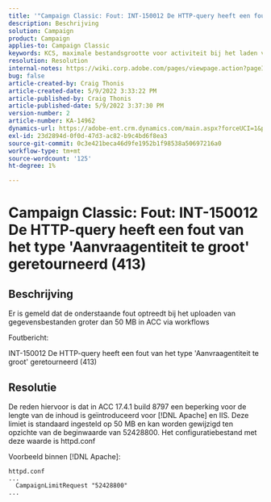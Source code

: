 ```yaml
---
title: '"Campaign Classic: Fout: INT-150012 De HTTP-query heeft een fout van het type ''Aanvraagentiteit te groot'' geretourneerd (413)'''
description: Beschrijving
solution: Campaign
product: Campaign
applies-to: Campaign Classic
keywords: KCS, maximale bestandsgrootte voor activiteit bij het laden van gegevens (bestand); [!UICONTROL Request Entity Too Large], CampaignLimitRequest
resolution: Resolution
internal-notes: https://wiki.corp.adobe.com/pages/viewpage.action?pageId=1423015339#ACC-Apache/Tomcat/IIS-WhatisthefilesizelimitforDataloading(file)activity?
bug: false
article-created-by: Craig Thonis
article-created-date: 5/9/2022 3:33:22 PM
article-published-by: Craig Thonis
article-published-date: 5/9/2022 3:37:30 PM
version-number: 2
article-number: KA-14962
dynamics-url: https://adobe-ent.crm.dynamics.com/main.aspx?forceUCI=1&pagetype=entityrecord&etn=knowledgearticle&id=f04e915b-adcf-ec11-a7b5-00224809c196
exl-id: 23d2894d-0f0d-47d3-ac82-b9c4bd6f8ea3
source-git-commit: 0c3e421beca46d9fe1952b1f98538a50697216a0
workflow-type: tm+mt
source-wordcount: '125'
ht-degree: 1%

---
```


# Campaign Classic: Fout: INT-150012 De HTTP-query heeft een fout van het type &#39;Aanvraagentiteit te groot&#39; geretourneerd (413)

## Beschrijving


Er is gemeld dat de onderstaande fout optreedt bij het uploaden van gegevensbestanden groter dan 50 MB in ACC via workflows



Foutbericht:

INT-150012 De HTTP-query heeft een fout van het type &#39;Aanvraagentiteit te groot&#39; geretourneerd (413)


## Resolutie


De reden hiervoor is dat in ACC 17.4.1 build 8797 een beperking voor de lengte van de inhoud is geïntroduceerd voor [!DNL Apache] en IIS. Deze limiet is standaard ingesteld op 50 MB en kan worden gewijzigd ten opzichte van de beginwaarde van 52428800. Het configuratiebestand met deze waarde is httpd.conf

Voorbeeld binnen [!DNL Apache]:

```
httpd.conf
...
  CampaignLimitRequest "52428800"
...
```

